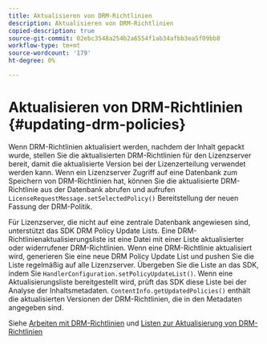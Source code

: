 ```yaml
---
title: Aktualisieren von DRM-Richtlinien
description: Aktualisieren von DRM-Richtlinien
copied-description: true
source-git-commit: 02ebc3548a254b2a6554f1ab34afbb3ea5f09bb8
workflow-type: tm+mt
source-wordcount: '179'
ht-degree: 0%

---
```


# Aktualisieren von DRM-Richtlinien {#updating-drm-policies}

Wenn DRM-Richtlinien aktualisiert werden, nachdem der Inhalt gepackt wurde, stellen Sie die aktualisierten DRM-Richtlinien für den Lizenzserver bereit, damit die aktualisierte Version bei der Lizenzerteilung verwendet werden kann. Wenn ein Lizenzserver Zugriff auf eine Datenbank zum Speichern von DRM-Richtlinien hat, können Sie die aktualisierte DRM-Richtlinie aus der Datenbank abrufen und aufrufen `LicenseRequestMessage.setSelectedPolicy()` Bereitstellung der neuen Fassung der DRM-Politik.

Für Lizenzserver, die nicht auf eine zentrale Datenbank angewiesen sind, unterstützt das SDK DRM Policy Update Lists. Eine DRM-Richtlinienaktualisierungsliste ist eine Datei mit einer Liste aktualisierter oder widerrufener DRM-Richtlinien. Wenn eine DRM-Richtlinie aktualisiert wird, generieren Sie eine neue DRM Policy Update List und pushen Sie die Liste regelmäßig auf alle Lizenzserver. Übergeben Sie die Liste an das SDK, indem Sie `HandlerConfiguration.setPolicyUpdateList()`. Wenn eine Aktualisierungsliste bereitgestellt wird, prüft das SDK diese Liste bei der Analyse der Inhaltsmetadaten. `ContentInfo.getUpdatedPolicies()` enthält die aktualisierten Versionen der DRM-Richtlinien, die in den Metadaten angegeben sind.

Siehe [Arbeiten mit DRM-Richtlinien](../../../protecting-content/working-policies-overview/working-with-policies.md) und [Listen zur Aktualisierung von DRM-Richtlinien](../../../protecting-content/working-policies-overview/policy-update-lists/working-with-policy-update-lists.md)
